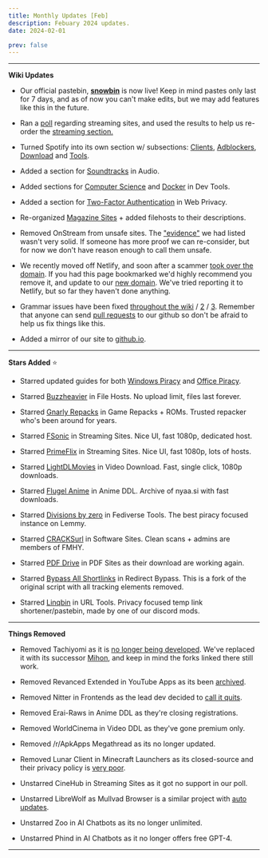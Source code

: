 ```yaml
---
title: Monthly Updates [Feb]
description: Febuary 2024 updates.
date: 2024-02-01

prev: false
---
```

***

**Wiki Updates**

* Our official pastebin, **[snowbin](https://pastes.fmhy.net/)** is now live! Keep in mind pastes only last for 7 days, and as of now you can't make edits, but we may add features like this in the future.

* Ran a [poll](https://i.imgur.com/73paJlr.png) regarding streaming sites, and used the results to help us re-order the [streaming section.](https://fmhy.net/videopiracyguide)

* Turned Spotify into its own section w/ subsections: [Clients](https://fmhy.net/audiopiracyguide#spotify-clients), [Adblockers](https://fmhy.net/audiopiracyguide#spotify-adblockers), [Download](https://fmhy.net/audiopiracyguide#spotify-download) and [Tools](https://fmhy.net/audiopiracyguide#spotify-tools).

* Added a section for [Soundtracks](https://fmhy.net/audiopiracyguide#media-soundtracks) in Audio. 

* Added sections for [Computer Science](https://fmhy.net/devtools#computer-science) and [Docker](https://fmhy.net/devtools#docker-tools) in Dev Tools.

* Added a section for [Two-Factor Authentication](https://fmhy.net/adblockvpnguide#two-factor-authentication) in Web Privacy.

* Re-organized [Magazine Sites](https://fmhy.net/readingpiracyguide#magazines) + added filehosts to their descriptions.

* Removed OnStream from unsafe sites. The ["evidence"](https://rentry.co/upo2r) we had listed wasn't very solid. If someone has more proof we can re-consider, but for now we don't have reason enough to call them unsafe.

* We recently moved off Netlify, and soon after a scammer [took over the domain](https://i.imgur.com/rByoHnf.png). If you had this page bookmarked we'd highly recommend you remove it, and update to our [new domain](https://fmhy.net/). We've tried reporting it to Netlify, but so far they haven't done anything.

* Grammar issues have been fixed [throughout the wiki](https://github.com/fmhy/FMHYedit/pull/1337) / [2](https://github.com/fmhy/FMHYedit/pull/1340) / [3](https://github.com/fmhy/FMHYedit/pull/1339). Remember that anyone can send [pull requests](https://github.com/fmhy/FMHYedit) to our github so don't be afraid to help us fix things like this.

* Added a mirror of our site to [github.io](https://fmhy.github.io/FMHYedit/).

***

**Stars Added** ⭐

* Starred updated guides for both [Windows Piracy](https://fmhy.net/system-tools#windows-isos) and [Office Piracy](https://fmhy.net/text-tools#text-editors).

* Starred [Buzzheavier](https://fmhy.net/file-tools#file-hosts) in File Hosts. No upload limit, files last forever.

* Starred [Gnarly Repacks](https://fmhy.net/gamingpiracyguide#game-repacks) in Game Repacks + ROMs. Trusted repacker who's been around for years.

* Starred [FSonic](https://fmhy.net/videopiracyguide#single-server) in Streaming Sites. Nice UI, fast 1080p, dedicated host.

* Starred [PrimeFlix](https://fmhy.net/videopiracyguide#multi-server) in Streaming Sites. Nice UI, fast 1080p, lots of hosts.

* Starred [LightDLMovies](https://fmhy.net/videopiracyguide#download-sites) in Video Download. Fast, single click, 1080p downloads.

* Starred [Flugel Anime](https://fmhy.net/videopiracyguide#anime-downloading) in Anime DDL. Archive of nyaa.si with fast downloads.

* Starred [Divisions by zero](https://fmhy.net/social-media-tools#fediverse-tools) in Fediverse Tools. The best piracy focused instance on Lemmy.

* Starred [CRACKSurl](https://fmhy.net/downloadpiracyguide#software-sites) in Software Sites. Clean scans + admins are members of FMHY.

* Starred [PDF Drive](https://fmhy.net/readingpiracyguide#pdf-search) in PDF Sites as their download are working again.

* Starred [Bypass All Shortlinks](https://fmhy.net/adblockvpnguide#redirect-bypass) in Redirect Bypass. This is a fork of the original script with all tracking elements removed.

* Starred [Linqbin](https://fmhy.net/internet-tools#url-tools) in URL Tools. Privacy focused temp link shortener/pastebin, made by one of our discord mods.

***
 
**Things Removed**

* Removed Tachiyomi as it is [no longer being developed](https://tachiyomi.org/news/2024-01-13-goodbye). We've replaced it with its successor [Mihon](https://fmhy.net/android-iosguide#android-reading), and keep in mind the forks linked there still work. 

* Removed Revanced Extended in YouTube Apps as its been [archived](https://redd.it/1abt4kk).

* Removed Nitter in Frontends as the lead dev decided to [call it quits](https://github.com/zedeus/nitter/issues/1155#issuecomment-1913361757).

* Removed Erai-Raws in Anime DDL as they're closing registrations.

* Removed WorldCinema in Video DDL as they've gone premium only. 

* Removed /r/ApkApps Megathread as its no longer updated.

* Removed Lunar Client in Minecraft Launchers as its closed-source and their privacy policy is [very poor](https://i.imgur.com/2Wtds7l.png).

* Unstarred CineHub in Streaming Sites as it got no support in our poll.

* Unstarred LibreWolf as Mullvad Browser is a similar project with [auto updates](https://i.imgur.com/GTzWHR0.png).

* Unstarred Zoo in AI Chatbots as its no longer unlimited.

* Unstarred Phind in AI Chatbots as it no longer offers free GPT-4.

***

